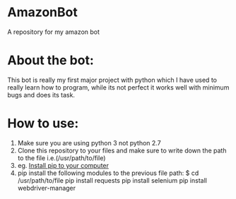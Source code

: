 # AmazonBot
A repository  for my amazon bot

# About the bot:
This bot is really my first major project with python which I have used to really learn how to program, while its not perfect it works well with minimum bugs and does its task.

# How to use:
1. Make sure you are using python 3 not python 2.7
2. Clone this repository to your files and make sure to write down the path to the file i.e.(/usr/path/to/file)
3. eg. [Install pip to your computer](https://pip.pypa.io/en/stable/installation/)
3. pip install the following modules to the previous file path:
  $ cd /usr/path/to/file
  pip install requests
  pip install selenium
  pip install webdriver-manager
